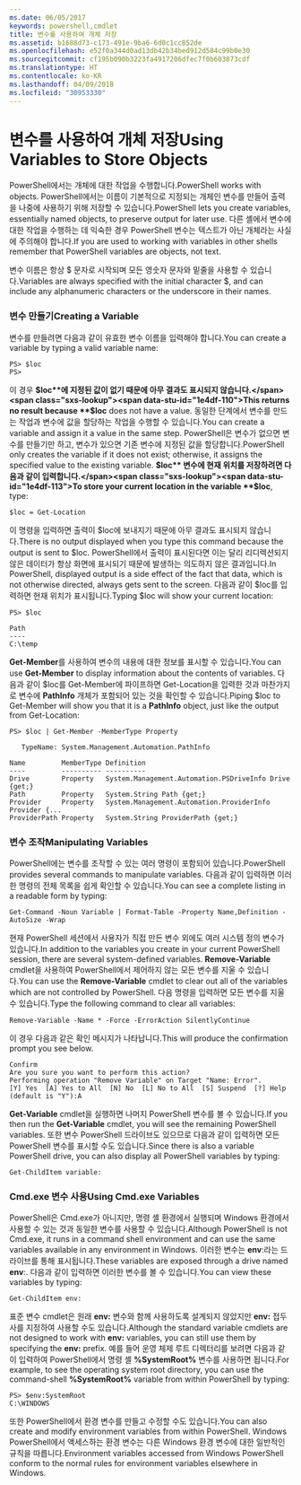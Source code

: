 ```yaml
---
ms.date: 06/05/2017
keywords: powershell,cmdlet
title: 변수를 사용하여 개체 저장
ms.assetid: b1688d73-c173-491e-9ba6-6d0c1cc852de
ms.openlocfilehash: e52f0a344d0ad13db42b34bed912d584c99b0e30
ms.sourcegitcommit: cf195b090b3223fa4917206dfec7f0b603873cdf
ms.translationtype: HT
ms.contentlocale: ko-KR
ms.lasthandoff: 04/09/2018
ms.locfileid: "30953330"
---
```

# <a name="using-variables-to-store-objects"></a><span data-ttu-id="1e4df-103">변수를 사용하여 개체 저장</span><span class="sxs-lookup"><span data-stu-id="1e4df-103">Using Variables to Store Objects</span></span>
<span data-ttu-id="1e4df-104">PowerShell에서는 개체에 대한 작업을 수행합니다.</span><span class="sxs-lookup"><span data-stu-id="1e4df-104">PowerShell works with objects.</span></span> <span data-ttu-id="1e4df-105">PowerShell에서는 이름이 기본적으로 지정되는 개체인 변수를 만들어 출력을 나중에 사용하기 위해 저장할 수 있습니다.</span><span class="sxs-lookup"><span data-stu-id="1e4df-105">PowerShell lets you create variables, essentially named objects, to preserve output for later use.</span></span> <span data-ttu-id="1e4df-106">다른 셸에서 변수에 대한 작업을 수행하는 데 익숙한 경우 PowerShell 변수는 텍스트가 아닌 개체라는 사실에 주의해야 합니다.</span><span class="sxs-lookup"><span data-stu-id="1e4df-106">If you are used to working with variables in other shells remember that PowerShell variables are objects, not text.</span></span>

<span data-ttu-id="1e4df-107">변수 이름은 항상 $ 문자로 시작되며 모든 영숫자 문자와 밑줄을 사용할 수 있습니다.</span><span class="sxs-lookup"><span data-stu-id="1e4df-107">Variables are always specified with the initial character $, and can include any alphanumeric characters or the underscore in their names.</span></span>

### <a name="creating-a-variable"></a><span data-ttu-id="1e4df-108">변수 만들기</span><span class="sxs-lookup"><span data-stu-id="1e4df-108">Creating a Variable</span></span>
<span data-ttu-id="1e4df-109">변수를 만들려면 다음과 같이 유효한 변수 이름을 입력해야 합니다.</span><span class="sxs-lookup"><span data-stu-id="1e4df-109">You can create a variable by typing a valid variable name:</span></span>

```
PS> $loc
PS>
```

<span data-ttu-id="1e4df-110">이 경우 **$loc**에 지정된 값이 없기 때문에 아무 결과도 표시되지 않습니다.</span><span class="sxs-lookup"><span data-stu-id="1e4df-110">This returns no result because **$loc** does not have a value.</span></span> <span data-ttu-id="1e4df-111">동일한 단계에서 변수를 만드는 작업과 변수에 값을 할당하는 작업을 수행할 수 있습니다.</span><span class="sxs-lookup"><span data-stu-id="1e4df-111">You can create a variable and assign it a value in the same step.</span></span> <span data-ttu-id="1e4df-112">PowerShell은 변수가 없으면 변수를 만들기만 하고, 변수가 있으면 기존 변수에 지정된 값을 할당합니다.</span><span class="sxs-lookup"><span data-stu-id="1e4df-112">PowerShell only creates the variable if it does not exist; otherwise, it assigns the specified value to the existing variable.</span></span> <span data-ttu-id="1e4df-113">**$loc** 변수에 현재 위치를 저장하려면 다음과 같이 입력합니다.</span><span class="sxs-lookup"><span data-stu-id="1e4df-113">To store your current location in the variable **$loc**, type:</span></span>

```
$loc = Get-Location
```

<span data-ttu-id="1e4df-114">이 명령을 입력하면 출력이 $loc에 보내지기 때문에 아무 결과도 표시되지 않습니다.</span><span class="sxs-lookup"><span data-stu-id="1e4df-114">There is no output displayed when you type this command because the output is sent to $loc.</span></span> <span data-ttu-id="1e4df-115">PowerShell에서 출력이 표시된다면 이는 달리 리디렉션되지 않은 데이터가 항상 화면에 표시되기 때문에 발생하는 의도하지 않은 결과입니다.</span><span class="sxs-lookup"><span data-stu-id="1e4df-115">In PowerShell, displayed output is a side effect of the fact that data, which is not otherwise directed, always gets sent to the screen.</span></span> <span data-ttu-id="1e4df-116">다음과 같이 $loc를 입력하면 현재 위치가 표시됩니다.</span><span class="sxs-lookup"><span data-stu-id="1e4df-116">Typing $loc will show your current location:</span></span>

```
PS> $loc

Path
----
C:\temp
```

<span data-ttu-id="1e4df-117">**Get-Member**를 사용하여 변수의 내용에 대한 정보를 표시할 수 있습니다.</span><span class="sxs-lookup"><span data-stu-id="1e4df-117">You can use **Get-Member** to display information about the contents of variables.</span></span> <span data-ttu-id="1e4df-118">다음과 같이 $loc를 Get-Member에 파이프하면 Get-Location을 입력한 것과 마찬가지로 변수에 **PathInfo** 개체가 포함되어 있는 것을 확인할 수 있습니다.</span><span class="sxs-lookup"><span data-stu-id="1e4df-118">Piping $loc to Get-Member will show you that it is a **PathInfo** object, just like the output from Get-Location:</span></span>

```
PS> $loc | Get-Member -MemberType Property

   TypeName: System.Management.Automation.PathInfo

Name         MemberType Definition
----         ---------- ----------
Drive        Property   System.Management.Automation.PSDriveInfo Drive {get;}
Path         Property   System.String Path {get;}
Provider     Property   System.Management.Automation.ProviderInfo Provider {...
ProviderPath Property   System.String ProviderPath {get;}
```

### <a name="manipulating-variables"></a><span data-ttu-id="1e4df-119">변수 조작</span><span class="sxs-lookup"><span data-stu-id="1e4df-119">Manipulating Variables</span></span>
<span data-ttu-id="1e4df-120">PowerShell에는 변수를 조작할 수 있는 여러 명령이 포함되어 있습니다.</span><span class="sxs-lookup"><span data-stu-id="1e4df-120">PowerShell provides several commands to manipulate variables.</span></span> <span data-ttu-id="1e4df-121">다음과 같이 입력하면 이러한 명령의 전체 목록을 쉽게 확인할 수 있습니다.</span><span class="sxs-lookup"><span data-stu-id="1e4df-121">You can see a complete listing in a readable form by typing:</span></span>

```
Get-Command -Noun Variable | Format-Table -Property Name,Definition -AutoSize -Wrap
```

<span data-ttu-id="1e4df-122">현재 PowerShell 세션에서 사용자가 직접 만든 변수 외에도 여러 시스템 정의 변수가 있습니다.</span><span class="sxs-lookup"><span data-stu-id="1e4df-122">In addition to the variables you create in your current PowerShell session, there are several system-defined variables.</span></span> <span data-ttu-id="1e4df-123">**Remove-Variable** cmdlet을 사용하여 PowerShell에서 제어하지 않는 모든 변수를 지울 수 있습니다.</span><span class="sxs-lookup"><span data-stu-id="1e4df-123">You can use the **Remove-Variable** cmdlet to clear out all of the variables which are not controlled by PowerShell.</span></span> <span data-ttu-id="1e4df-124">다음 명령을 입력하면 모든 변수를 지울 수 있습니다.</span><span class="sxs-lookup"><span data-stu-id="1e4df-124">Type the following command to clear all variables:</span></span>

```
Remove-Variable -Name * -Force -ErrorAction SilentlyContinue
```

<span data-ttu-id="1e4df-125">이 경우 다음과 같은 확인 메시지가 나타납니다.</span><span class="sxs-lookup"><span data-stu-id="1e4df-125">This will produce the confirmation prompt you see below.</span></span>

```
Confirm
Are you sure you want to perform this action?
Performing operation "Remove Variable" on Target "Name: Error".
[Y] Yes  [A] Yes to All  [N] No  [L] No to All  [S] Suspend  [?] Help
(default is "Y"):A
```

<span data-ttu-id="1e4df-126">**Get-Variable** cmdlet을 실행하면 나머지 PowerShell 변수를 볼 수 있습니다.</span><span class="sxs-lookup"><span data-stu-id="1e4df-126">If you then run the **Get-Variable** cmdlet, you will see the remaining PowerShell variables.</span></span> <span data-ttu-id="1e4df-127">또한 변수 PowerShell 드라이브도 있으므로 다음과 같이 입력하면 모든 PowerShell 변수를 표시할 수도 있습니다.</span><span class="sxs-lookup"><span data-stu-id="1e4df-127">Since there is also a variable PowerShell drive, you can also display all PowerShell variables by typing:</span></span>

```
Get-ChildItem variable:
```

### <a name="using-cmdexe-variables"></a><span data-ttu-id="1e4df-128">Cmd.exe 변수 사용</span><span class="sxs-lookup"><span data-stu-id="1e4df-128">Using Cmd.exe Variables</span></span>
<span data-ttu-id="1e4df-129">PowerShell은 Cmd.exe가 아니지만, 명령 셸 환경에서 실행되며 Windows 환경에서 사용할 수 있는 것과 동일한 변수를 사용할 수 있습니다.</span><span class="sxs-lookup"><span data-stu-id="1e4df-129">Although PowerShell is not Cmd.exe, it runs in a command shell environment and can use the same variables available in any environment in Windows.</span></span> <span data-ttu-id="1e4df-130">이러한 변수는 **env**:라는 드라이브를 통해 표시됩니다.</span><span class="sxs-lookup"><span data-stu-id="1e4df-130">These variables are exposed through a drive named **env**:.</span></span> <span data-ttu-id="1e4df-131">다음과 같이 입력하면 이러한 변수를 볼 수 있습니다.</span><span class="sxs-lookup"><span data-stu-id="1e4df-131">You can view these variables by typing:</span></span>

```
Get-ChildItem env:
```

<span data-ttu-id="1e4df-132">표준 변수 cmdlet은 원래 **env:** 변수와 함께 사용하도록 설계되지 않았지만 **env:** 접두사를 지정하여 사용할 수도 있습니다.</span><span class="sxs-lookup"><span data-stu-id="1e4df-132">Although the standard variable cmdlets are not designed to work with **env:** variables, you can still use them by specifying the **env:** prefix.</span></span> <span data-ttu-id="1e4df-133">예를 들어 운영 체제 루트 디렉터리를 보려면 다음과 같이 입력하여 PowerShell에서 명령 셸 **%SystemRoot%** 변수를 사용하면 됩니다.</span><span class="sxs-lookup"><span data-stu-id="1e4df-133">For example, to see the operating system root directory, you can use the command-shell **%SystemRoot%** variable from within PowerShell by typing:</span></span>

```
PS> $env:SystemRoot
C:\WINDOWS
```

<span data-ttu-id="1e4df-134">또한 PowerShell에서 환경 변수를 만들고 수정할 수도 있습니다.</span><span class="sxs-lookup"><span data-stu-id="1e4df-134">You can also create and modify environment variables from within PowerShell.</span></span> <span data-ttu-id="1e4df-135">Windows PowerShell에서 액세스하는 환경 변수는 다른 Windows 환경 변수에 대한 일반적인 규칙을 따릅니다.</span><span class="sxs-lookup"><span data-stu-id="1e4df-135">Environment variables accessed from Windows PowerShell conform to the normal rules for environment variables elsewhere in Windows.</span></span>